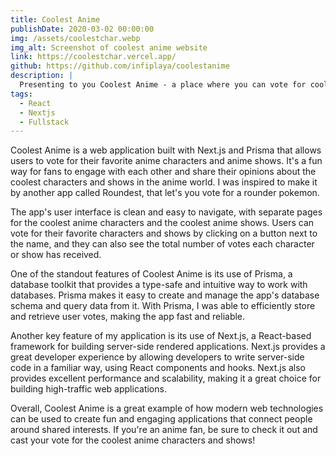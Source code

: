 ```yaml
---
title: Coolest Anime
publishDate: 2020-03-02 00:00:00
img: /assets/coolestchar.webp
img_alt: Screenshot of coolest anime website
link: https://coolestchar.vercel.app/
github: https://github.com/infiplaya/coolestanime
description: |
  Presenting to you Coolest Anime - a place where you can vote for coolest animes and characters. Inspired by roundest.
tags:
  - React
  - Nextjs
  - Fullstack
---
```


Coolest Anime is a web application built with Next.js and Prisma that allows users to vote for their favorite anime characters and anime shows. It's a fun way for fans to engage with each other and share their opinions about the coolest characters and shows in the anime world. I was inspired to make it by another app called Roundest, that let's you vote for a rounder pokemon.

The app's user interface is clean and easy to navigate, with separate pages for the coolest anime characters and the coolest anime shows. Users can vote for their favorite characters and shows by clicking on a button next to the name, and they can also see the total number of votes each character or show has received.

One of the standout features of Coolest Anime is its use of Prisma, a database toolkit that provides a type-safe and intuitive way to work with databases. Prisma makes it easy to create and manage the app's database schema and query data from it. With Prisma, I was able to efficiently store and retrieve user votes, making the app fast and reliable.

Another key feature of my application is its use of Next.js, a React-based framework for building server-side rendered applications. Next.js provides a great developer experience by allowing developers to write server-side code in a familiar way, using React components and hooks. Next.js also provides excellent performance and scalability, making it a great choice for building high-traffic web applications.

Overall, Coolest Anime is a great example of how modern web technologies can be used to create fun and engaging applications that connect people around shared interests. If you're an anime fan, be sure to check it out and cast your vote for the coolest anime characters and shows!
